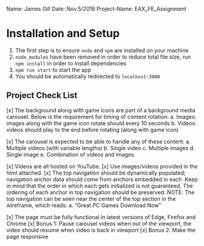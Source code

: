 Name: James Gill
Date: Nov.5/2018
Project-Name: EAX_FE_Assignment

# Installation and Setup
1. The first step is to ensure `node` and `npm` are installed on your machine
2. `node_modules` have been removed in order to reduce total file size, run `npm install` in order to install dependencies
3. `npm run start` to start the app
4. You should be automatically redirected to `localhost:3000`


## Project Check List
[x] The background along with game icons are part of a background media carousel. Below is the requirement for timing of content rotation:
a. Images: images along with the game icon rotate should every 10 seconds
b. Videos: videos should play to the end before rotating (along with game icon)

[x] The carousel is expected to be able to handle any of these content:
a.	Multiple videos (with variable lengths)
b.	Single video
c.	Multiple images
d.	Single image
e.	Combination of videos and images

[x]	Videos are all hosted on YouTube.
[x]	Use images/videos provided in the html attached.
[x]	The top navigation should be dynamically populated; navigation anchor data should come from anchors <about-navigation-anchor> embedded in each <about-section>.Keep in mind that the order in which each <about-navigation-anchor> gets initialized is not guaranteed. The ordering of each anchor in top navigation should be preserved. NOTE: The top navigation can be seen near the center of the top section in the wireframe, which reads:
a.	“Great PC Games                            Download Now”

[x]	The page must be fully functional in latest versions of Edge, Firefox and Chrome
[x]  Bonus 1: Pause carousel videos when out of the viewport, the video should resume when video is back in viewport
[x]	Bonus 2: Make the page responsive
